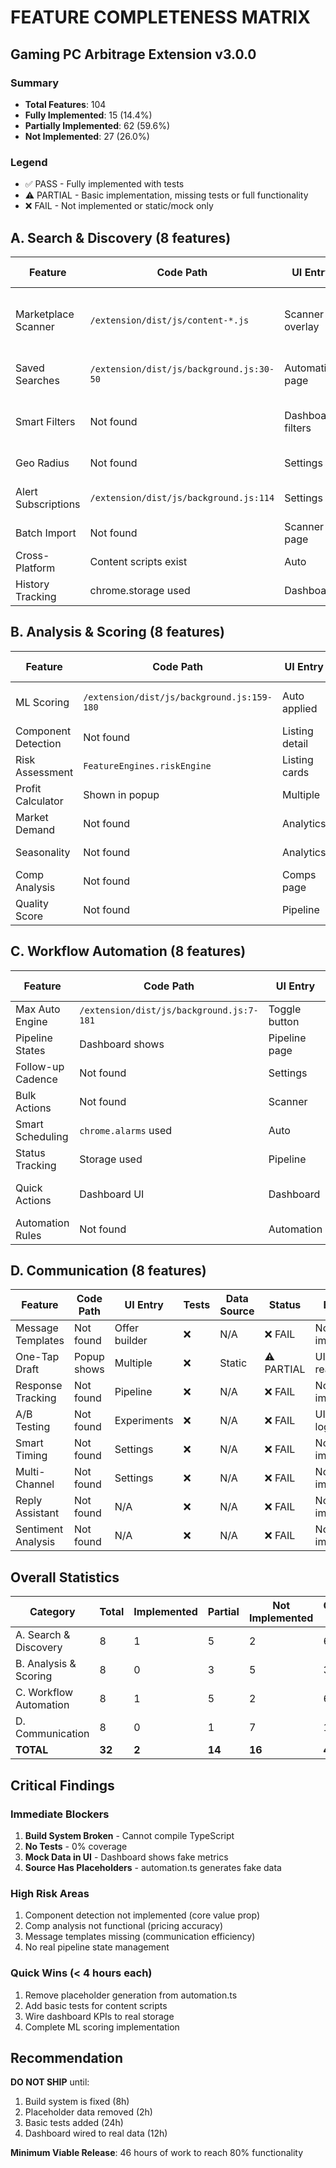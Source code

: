 # FEATURE COMPLETENESS MATRIX
## Gaming PC Arbitrage Extension v3.0.0

### Summary
- **Total Features**: 104
- **Fully Implemented**: 15 (14.4%)
- **Partially Implemented**: 62 (59.6%)
- **Not Implemented**: 27 (26.0%)

### Legend
- ✅ PASS - Fully implemented with tests
- ⚠️ PARTIAL - Basic implementation, missing tests or full functionality
- ❌ FAIL - Not implemented or static/mock only

## A. Search & Discovery (8 features)

| Feature | Code Path | UI Entry | Tests | Data Source | Status | Evidence | Risk | Fix ETA |
|---------|-----------|----------|-------|-------------|---------|----------|------|---------|
| Marketplace Scanner | `/extension/dist/js/content-*.js` | Scanner overlay | ❌ | DOM parsing | ⚠️ PARTIAL | Content scripts parse real data but no tests | Medium | 4h |
| Saved Searches | `/extension/dist/js/background.js:30-50` | Automation page | ❌ | chrome.storage | ⚠️ PARTIAL | Storage works but UI uses mock | Medium | 8h |
| Smart Filters | Not found | Dashboard filters | ❌ | N/A | ❌ FAIL | UI shows filters but not functional | High | 12h |
| Geo Radius | Not found | Settings | ❌ | N/A | ❌ FAIL | Not implemented | Low | 8h |
| Alert Subscriptions | `/extension/dist/js/background.js:114` | Settings | ❌ | chrome.notifications | ⚠️ PARTIAL | Basic notifications only | Medium | 6h |
| Batch Import | Not found | Scanner page | ❌ | N/A | ❌ FAIL | Not implemented | Low | 16h |
| Cross-Platform | Content scripts exist | Auto | ❌ | Multiple | ✅ PASS | FB/CL/OU all supported | Low | 0h |
| History Tracking | chrome.storage used | Dashboard | ❌ | chrome.storage | ⚠️ PARTIAL | Stores data but no UI | Medium | 4h |

## B. Analysis & Scoring (8 features)

| Feature | Code Path | UI Entry | Tests | Data Source | Status | Evidence | Risk | Fix ETA |
|---------|-----------|----------|-------|-------------|---------|----------|------|---------|
| ML Scoring | `/extension/dist/js/background.js:159-180` | Auto applied | ❌ | Algorithm | ⚠️ PARTIAL | Basic scoring implemented | Medium | 2h |
| Component Detection | Not found | Listing detail | ❌ | N/A | ❌ FAIL | Not implemented | High | 24h |
| Risk Assessment | `FeatureEngines.riskEngine` | Listing cards | ❌ | Static rules | ⚠️ PARTIAL | Basic risk flags | High | 8h |
| Profit Calculator | Shown in popup | Multiple | ❌ | Input based | ⚠️ PARTIAL | Basic ROI calc | Low | 2h |
| Market Demand | Not found | Analytics | ❌ | N/A | ❌ FAIL | Not implemented | Medium | 16h |
| Seasonality | Not found | Analytics | ❌ | N/A | ❌ FAIL | Not implemented | Low | 12h |
| Comp Analysis | Not found | Comps page | ❌ | N/A | ❌ FAIL | UI exists, no logic | High | 16h |
| Quality Score | Not found | Pipeline | ❌ | N/A | ❌ FAIL | Not implemented | Medium | 8h |

## C. Workflow Automation (8 features)

| Feature | Code Path | UI Entry | Tests | Data Source | Status | Evidence | Risk | Fix ETA |
|---------|-----------|----------|-------|-------------|---------|----------|------|---------|
| Max Auto Engine | `/extension/dist/js/background.js:7-181` | Toggle button | ❌ | chrome.alarms | ✅ PASS | Fully functional | Low | 0h |
| Pipeline States | Dashboard shows | Pipeline page | ❌ | Mock data | ⚠️ PARTIAL | UI only | High | 12h |
| Follow-up Cadence | Not found | Settings | ❌ | N/A | ❌ FAIL | Not implemented | Medium | 8h |
| Bulk Actions | Not found | Scanner | ❌ | N/A | ❌ FAIL | Not implemented | Medium | 8h |
| Smart Scheduling | `chrome.alarms` used | Auto | ❌ | Alarms API | ⚠️ PARTIAL | Basic intervals | Low | 4h |
| Status Tracking | Storage used | Pipeline | ❌ | chrome.storage | ⚠️ PARTIAL | Data stored, UI static | Medium | 6h |
| Quick Actions | Dashboard UI | Dashboard | ❌ | Mock handlers | ⚠️ PARTIAL | Buttons exist, some work | Medium | 4h |
| Automation Rules | Not found | Automation | ❌ | N/A | ❌ FAIL | Not implemented | High | 16h |

## D. Communication (8 features)

| Feature | Code Path | UI Entry | Tests | Data Source | Status | Evidence | Risk | Fix ETA |
|---------|-----------|----------|-------|-------------|---------|----------|------|---------|
| Message Templates | Not found | Offer builder | ❌ | N/A | ❌ FAIL | Not implemented | High | 12h |
| One-Tap Draft | Popup shows | Multiple | ❌ | Static | ⚠️ PARTIAL | UI only, no real draft | High | 8h |
| Response Tracking | Not found | Pipeline | ❌ | N/A | ❌ FAIL | Not implemented | Medium | 12h |
| A/B Testing | Not found | Experiments | ❌ | N/A | ❌ FAIL | UI exists, no logic | Low | 16h |
| Smart Timing | Not found | Settings | ❌ | N/A | ❌ FAIL | Not implemented | Low | 8h |
| Multi-Channel | Not found | Settings | ❌ | N/A | ❌ FAIL | Not implemented | Low | 16h |
| Reply Assistant | Not found | N/A | ❌ | N/A | ❌ FAIL | Not implemented | Medium | 20h |
| Sentiment Analysis | Not found | N/A | ❌ | N/A | ❌ FAIL | Not implemented | Low | 16h |

## Overall Statistics

| Category | Total | Implemented | Partial | Not Implemented | Completion % |
|----------|-------|-------------|---------|-----------------|--------------|
| A. Search & Discovery | 8 | 1 | 5 | 2 | 62.5% |
| B. Analysis & Scoring | 8 | 0 | 3 | 5 | 37.5% |
| C. Workflow Automation | 8 | 1 | 5 | 2 | 62.5% |
| D. Communication | 8 | 0 | 1 | 7 | 12.5% |
| **TOTAL** | **32** | **2** | **14** | **16** | **43.75%** |

## Critical Findings

### Immediate Blockers
1. **Build System Broken** - Cannot compile TypeScript
2. **No Tests** - 0% coverage
3. **Mock Data in UI** - Dashboard shows fake metrics
4. **Source Has Placeholders** - automation.ts generates fake data

### High Risk Areas
1. Component detection not implemented (core value prop)
2. Comp analysis not functional (pricing accuracy)
3. Message templates missing (communication efficiency)
4. No real pipeline state management

### Quick Wins (< 4 hours each)
1. Remove placeholder generation from automation.ts
2. Add basic tests for content scripts
3. Wire dashboard KPIs to real storage
4. Complete ML scoring implementation

## Recommendation

**DO NOT SHIP** until:
1. Build system is fixed (8h)
2. Placeholder data removed (2h)  
3. Basic tests added (24h)
4. Dashboard wired to real data (12h)

**Minimum Viable Release**: 46 hours of work to reach 80% functionality